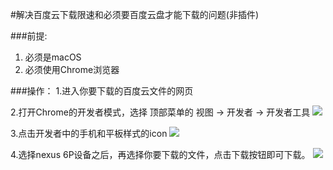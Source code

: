 #解决百度云下载限速和必须要百度云盘才能下载的问题(非插件)

###前提: 
1. 必须是macOS
2. 必须使用Chrome浏览器

###操作：
1.进入你要下载的百度云文件的网页

2.打开Chrome的开发者模式，选择 顶部菜单的 视图 -> 开发者 -> 开发者工具 
![](https://raw.githubusercontent.com/jiang111/chrome-plugin-recommand/master/img/yun_1.png)


3.点击开发者中的手机和平板样式的icon
![](https://raw.githubusercontent.com/jiang111/chrome-plugin-recommand/master/img/yun_2.png)


4.选择nexus 6P设备之后，再选择你要下载的文件，点击下载按钮即可下载。
 ![](https://raw.githubusercontent.com/jiang111/chrome-plugin-recommand/master/img/yun_3.png)
